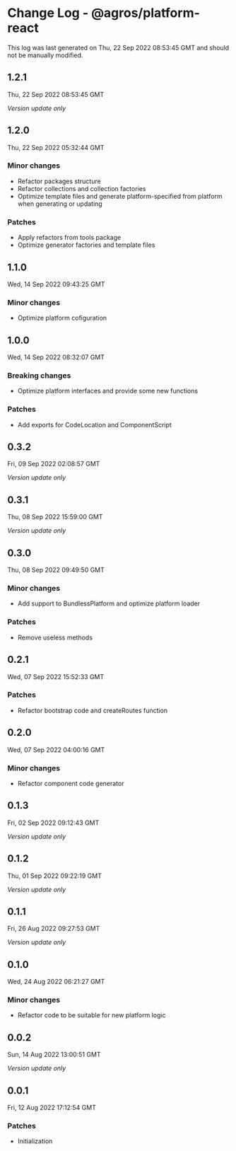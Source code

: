# Change Log - @agros/platform-react

This log was last generated on Thu, 22 Sep 2022 08:53:45 GMT and should not be manually modified.

## 1.2.1
Thu, 22 Sep 2022 08:53:45 GMT

_Version update only_

## 1.2.0
Thu, 22 Sep 2022 05:32:44 GMT

### Minor changes

- Refactor packages structure
- Refactor collections and collection factories
- Optimize template files and generate platform-specified from platform when generating or updating

### Patches

- Apply refactors from tools package
- Optimize generator factories and template files

## 1.1.0
Wed, 14 Sep 2022 09:43:25 GMT

### Minor changes

- Optimize platform cofiguration

## 1.0.0
Wed, 14 Sep 2022 08:32:07 GMT

### Breaking changes

- Optimize platform interfaces and provide some new functions

### Patches

- Add exports for CodeLocation and ComponentScript

## 0.3.2
Fri, 09 Sep 2022 02:08:57 GMT

_Version update only_

## 0.3.1
Thu, 08 Sep 2022 15:59:00 GMT

_Version update only_

## 0.3.0
Thu, 08 Sep 2022 09:49:50 GMT

### Minor changes

- Add support to BundlessPlatform and optimize platform loader

### Patches

- Remove useless methods

## 0.2.1
Wed, 07 Sep 2022 15:52:33 GMT

### Patches

- Refactor bootstrap code and createRoutes function

## 0.2.0
Wed, 07 Sep 2022 04:00:16 GMT

### Minor changes

- Refactor component code generator

## 0.1.3
Fri, 02 Sep 2022 09:12:43 GMT

_Version update only_

## 0.1.2
Thu, 01 Sep 2022 09:22:19 GMT

_Version update only_

## 0.1.1
Fri, 26 Aug 2022 09:27:53 GMT

_Version update only_

## 0.1.0
Wed, 24 Aug 2022 06:21:27 GMT

### Minor changes

- Refactor code to be suitable for new platform logic

## 0.0.2
Sun, 14 Aug 2022 13:00:51 GMT

_Version update only_

## 0.0.1
Fri, 12 Aug 2022 17:12:54 GMT

### Patches

- Initialization


